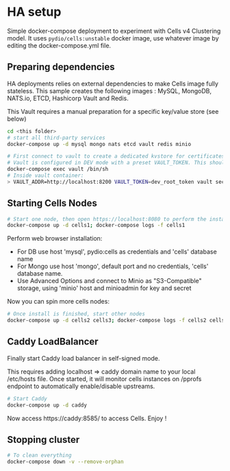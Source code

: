 # HA setup

Simple docker-compose deployment to experiment with Cells v4 Clustering model.
It uses `pydio/cells:unstable` docker image, use whatever image by editing the docker-compose.yml file.

## Preparing dependencies

HA deployments relies on external dependencies to make Cells image fully stateless. 
This sample creates the following images : MySQL, MongoDB, NATS.io, ETCD, Hashicorp Vault and Redis.

This Vault requires a manual preparation for a specific key/value store (see below)

```sh
cd <this folder>
# start all third-party services
docker-compose up -d mysql mongo nats etcd vault redis minio

# First connect to vault to create a dedicated kvstore for certificates
# Vault is configured in DEV mode with a preset VAULT_TOKEN. This should of course not be the case in production
docker-compose exec vault /bin/sh 
# Inside vault container:
> VAULT_ADDR=http://localhost:8200 VAULT_TOKEN=dev_root_token vault secrets enable -version=2 -path=caddycerts kv
```

## Starting Cells Nodes

```sh
# Start one node, then open https://localhost:8080 to perform the install
docker-compose up -d cells1; docker-compose logs -f cells1
```
Perform web browser installation: 

- For DB use host 'mysql', pydio:cells as credentials and 'cells' database name
- For Mongo use host 'mongo', default port and no credentials, 'cells' database name.
- Use Advanced Options and connect to Minio as "S3-Compatible" storage, using 'minio' host and minioadmin for key and secret

Now you can spin more cells nodes:

```sh
# Once install is finished, start other nodes 
docker-compose up -d cells2 cells3; docker-compose logs -f cells2 cells3
```

## Caddy LoadBalancer

Finally start Caddy load balancer in self-signed mode. 

This requires adding localhost => caddy domain name to your local /etc/hosts file.
Once started, it will monitor cells instances on /pprofs endpoint to automatically enable/disable upstreams.

```sh
# Start Caddy 
docker-compose up -d caddy
```

Now access https://caddy:8585/ to access Cells. Enjoy !

## Stopping cluster

```sh
# To clean everything
docker-compose down -v --remove-orphan
```

